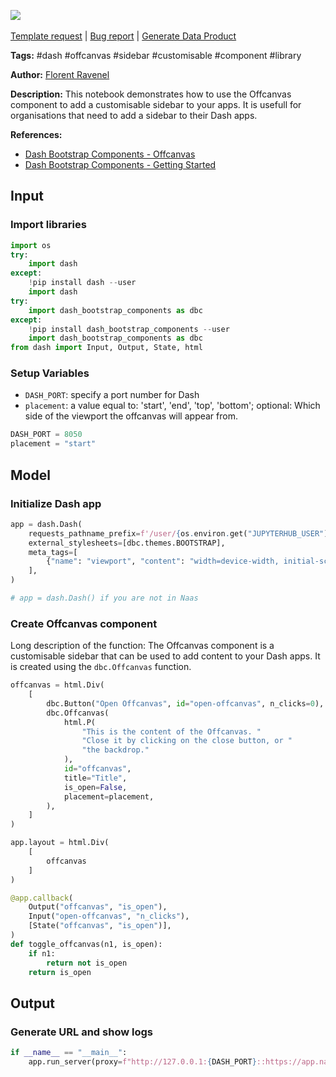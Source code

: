<a href="https://app.naas.ai/user-redirect/naas/downloader?url=https://raw.githubusercontent.com/jupyter-naas/awesome-notebooks/master/Dash/Dash_Add_a_customisable_sidebar.ipynb" target="_parent"><img src="https://naasai-public.s3.eu-west-3.amazonaws.com/Open_in_Naas_Lab.svg"/></a><br><br><a href="https://github.com/jupyter-naas/awesome-notebooks/issues/new?assignees=&labels=&template=template-request.md&title=Tool+-+Action+of+the+notebook+">Template request</a> | <a href="https://github.com/jupyter-naas/awesome-notebooks/issues/new?assignees=&labels=bug&template=bug_report.md&title=Dash+-+Add+a+customisable+sidebar:+Error+short+description">Bug report</a> | <a href="https://app.naas.ai/user-redirect/naas/downloader?url=https://raw.githubusercontent.com/jupyter-naas/awesome-notebooks/master/Naas/Naas_Start_data_product.ipynb" target="_parent">Generate Data Product</a>

**Tags:** #dash #offcanvas #sidebar #customisable #component #library

**Author:** [Florent Ravenel](https://www.linkedin.com/in/florent-ravenel/)

**Description:** This notebook demonstrates how to use the Offcanvas component to add a customisable sidebar to your apps. It is usefull for organisations that need to add a sidebar to their Dash apps.

**References:**
- [Dash Bootstrap Components - Offcanvas](https://dash-bootstrap-components.opensource.faculty.ai/docs/components/offcanvas/)
- [Dash Bootstrap Components - Getting Started](https://dash-bootstrap-components.opensource.faculty.ai/docs/getting-started)

## Input

### Import libraries


```python
import os
try:
    import dash
except:
    !pip install dash --user
    import dash
try:
    import dash_bootstrap_components as dbc
except:
    !pip install dash_bootstrap_components --user
    import dash_bootstrap_components as dbc
from dash import Input, Output, State, html
```

### Setup Variables
- `DASH_PORT`: specify a port number for Dash
- `placement`: a value equal to: 'start', 'end', 'top', 'bottom'; optional: Which side of the viewport the offcanvas will appear from.


```python
DASH_PORT = 8050
placement = "start"
```

## Model

### Initialize Dash app


```python
app = dash.Dash(
    requests_pathname_prefix=f'/user/{os.environ.get("JUPYTERHUB_USER")}/proxy/{DASH_PORT}/',
    external_stylesheets=[dbc.themes.BOOTSTRAP],
    meta_tags=[
        {"name": "viewport", "content": "width=device-width, initial-scale=1.0"}
    ],
)

# app = dash.Dash() if you are not in Naas
```

### Create Offcanvas component

Long description of the function: The Offcanvas component is a customisable sidebar that can be used to add content to your Dash apps. It is created using the `dbc.Offcanvas` function.


```python
offcanvas = html.Div(
    [
        dbc.Button("Open Offcanvas", id="open-offcanvas", n_clicks=0),
        dbc.Offcanvas(
            html.P(
                "This is the content of the Offcanvas. "
                "Close it by clicking on the close button, or "
                "the backdrop."
            ),
            id="offcanvas",
            title="Title",
            is_open=False,
            placement=placement,
        ),
    ]
)

app.layout = html.Div(
    [
        offcanvas
    ]
)

@app.callback(
    Output("offcanvas", "is_open"),
    Input("open-offcanvas", "n_clicks"),
    [State("offcanvas", "is_open")],
)
def toggle_offcanvas(n1, is_open):
    if n1:
        return not is_open
    return is_open
```

## Output

### Generate URL and show logs


```python
if __name__ == "__main__":
    app.run_server(proxy=f"http://127.0.0.1:{DASH_PORT}::https://app.naas.ai")
```

 
